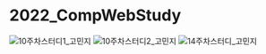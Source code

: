 # 2022_CompWebStudy
![10주차스터디1_고민지](https://user-images.githubusercontent.com/101329724/176728220-adbdd05a-6c04-499e-81d8-46fdc865ca0a.png)
![10주차스터디2_고민지](https://user-images.githubusercontent.com/101329724/176728227-71b3d74a-5ae2-4225-8946-cedccfedf5ff.png)
![14주차스터디_고민지](https://user-images.githubusercontent.com/101329724/176728261-b4c53664-e7a9-4b57-981a-8497725295ff.PNG)
